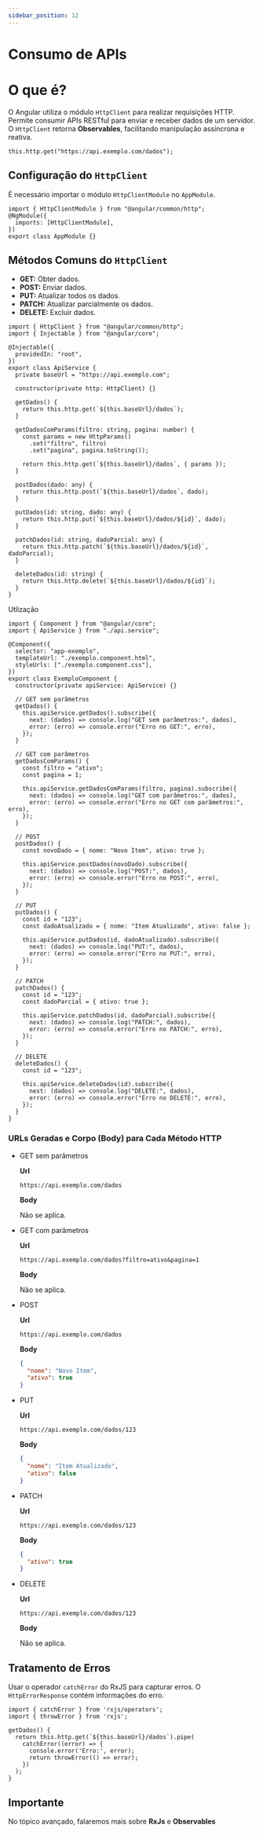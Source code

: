 ```yaml
---
sidebar_position: 12
---
```


# Consumo de APIs

# O que é?

O Angular utiliza o módulo `HttpClient` para realizar requisições HTTP. Permite consumir APIs RESTful para enviar e receber dados de um servidor. O `HttpClient` retorna **Observables**, facilitando manipulação assíncrona e reativa.

```tsx
this.http.get("https://api.exemplo.com/dados");
```

## Configuração do `HttpClient`

É necessário importar o módulo `HttpClientModule` no `AppModule`.

```tsx
import { HttpClientModule } from "@angular/common/http";
@NgModule({
  imports: [HttpClientModule],
})
export class AppModule {}
```

## Métodos Comuns do `HttpClient`

- **GET:** Obter dados.
- **POST:** Enviar dados.
- **PUT:** Atualizar todos os dados.
- **PATCH:** Atualizar parcialmente os dados.
- **DELETE:** Excluir dados.

```tsx
import { HttpClient } from "@angular/common/http";
import { Injectable } from "@angular/core";

@Injectable({
  providedIn: "root",
})
export class ApiService {
  private baseUrl = "https://api.exemplo.com";

  constructor(private http: HttpClient) {}

  getDados() {
    return this.http.get(`${this.baseUrl}/dados`);
  }

  getDadosComParams(filtro: string, pagina: number) {
    const params = new HttpParams()
      .set("filtro", filtro)
      .set("pagina", pagina.toString());

    return this.http.get(`${this.baseUrl}/dados`, { params });
  }

  postDados(dado: any) {
    return this.http.post(`${this.baseUrl}/dados`, dado);
  }

  putDados(id: string, dado: any) {
    return this.http.put(`${this.baseUrl}/dados/${id}`, dado);
  }

  patchDados(id: string, dadoParcial: any) {
    return this.http.patch(`${this.baseUrl}/dados/${id}`, dadoParcial);
  }

  deleteDados(id: string) {
    return this.http.delete(`${this.baseUrl}/dados/${id}`);
  }
}
```

Utlização

```tsx
import { Component } from "@angular/core";
import { ApiService } from "./api.service";

@Component({
  selector: "app-exemplo",
  templateUrl: "./exemplo.component.html",
  styleUrls: ["./exemplo.component.css"],
})
export class ExemploComponent {
  constructor(private apiService: ApiService) {}

  // GET sem parâmetros
  getDados() {
    this.apiService.getDados().subscribe({
      next: (dados) => console.log("GET sem parâmetros:", dados),
      error: (erro) => console.error("Erro no GET:", erro),
    });
  }

  // GET com parâmetros
  getDadosComParams() {
    const filtro = "ativo";
    const pagina = 1;

    this.apiService.getDadosComParams(filtro, pagina).subscribe({
      next: (dados) => console.log("GET com parâmetros:", dados),
      error: (erro) => console.error("Erro no GET com parâmetros:", erro),
    });
  }

  // POST
  postDados() {
    const novoDado = { nome: "Novo Item", ativo: true };

    this.apiService.postDados(novoDado).subscribe({
      next: (dados) => console.log("POST:", dados),
      error: (erro) => console.error("Erro no POST:", erro),
    });
  }

  // PUT
  putDados() {
    const id = "123";
    const dadoAtualizado = { nome: "Item Atualizado", ativo: false };

    this.apiService.putDados(id, dadoAtualizado).subscribe({
      next: (dados) => console.log("PUT:", dados),
      error: (erro) => console.error("Erro no PUT:", erro),
    });
  }

  // PATCH
  patchDados() {
    const id = "123";
    const dadoParcial = { ativo: true };

    this.apiService.patchDados(id, dadoParcial).subscribe({
      next: (dados) => console.log("PATCH:", dados),
      error: (erro) => console.error("Erro no PATCH:", erro),
    });
  }

  // DELETE
  deleteDados() {
    const id = "123";

    this.apiService.deleteDados(id).subscribe({
      next: (dados) => console.log("DELETE:", dados),
      error: (erro) => console.error("Erro no DELETE:", erro),
    });
  }
}
```

### URLs Geradas e Corpo (Body) para Cada Método HTTP

- GET sem parâmetros

  **Url**

  ```plaintext
  https://api.exemplo.com/dados
  ```

  **Body**

  Não se aplica.

- GET com parâmetros

  **Url**

  ```plaintext
  https://api.exemplo.com/dados?filtro=ativo&pagina=1
  ```

  **Body**

  Não se aplica.

- POST

  **Url**

  ```plaintext
  https://api.exemplo.com/dados
  ```

  **Body**

  ```json
  {
    "nome": "Novo Item",
    "ativo": true
  }
  ```

- PUT

  **Url**

  ```plaintext
  https://api.exemplo.com/dados/123
  ```

  **Body**

  ```json
  {
    "nome": "Item Atualizado",
    "ativo": false
  }
  ```

- PATCH

  **Url**

  ```plaintext
  https://api.exemplo.com/dados/123
  ```

  **Body**

  ```json
  {
    "ativo": true
  }
  ```

- DELETE

  **Url**

  ```plaintext
  https://api.exemplo.com/dados/123
  ```

  **Body**

  Não se aplica.

## Tratamento de Erros

Usar o operador `catchError` do RxJS para capturar erros. O `HttpErrorResponse` contém informações do erro.

```tsx
import { catchError } from 'rxjs/operators';
import { throwError } from 'rxjs';

getDados() {
  return this.http.get(`${this.baseUrl}/dados`).pipe(
    catchError((error) => {
      console.error('Erro:', error);
      return throwError(() => error);
    })
  );
}
```

## Importante

No tópico avançado, falaremos mais sobre **RxJs** e **Observables**
